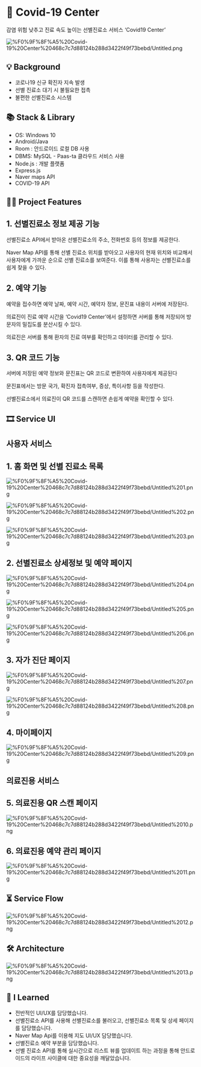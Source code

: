 # 🏥 Covid-19 Center


감염 위험 낮추고 진료 속도 높이는 선별진료소 서비스 ‘Covid19 Center’

![%F0%9F%8F%A5%20Covid-19%20Center%20468c7c7d88124b288d3422f49f73bebd/Untitled.png](%F0%9F%8F%A5%20Covid-19%20Center%20468c7c7d88124b288d3422f49f73bebd/Untitled.png)

## 💡 Background


- 코로나19 신규 확진자 지속 발생
- 선별 진료소 대기 시 불필요한 접촉
- 불편한 선별진료소 시스템

## **📚 Stack & Library**

- OS: Windows 10
- Android/Java
- Room : 안드로이드 로컬 DB 사용
- DBMS: MySQL - Paas-ta 클라우드 서비스 사용
- Node.js : 개발 플랫폼
- Express.js
- Naver maps API
- COVID-19 API

## 👩‍💻 Project Features


## 1. 선별진료소 정보 제공 기능

선별진료소 API에서 받아온 선별진료소의 주소, 전화번호 등의 정보를 제공한다.

Naver Map API를 통해 선별 진료소 위치를 받아오고 사용자의 현재 위치와 비교해서 사용자에게 가까운 순으로 선별 진료소를 보여준다. 이를 통해 사용자는 선별진료소를 쉽게 찾을 수 있다.

## 2. 예약 기능

예약을 접수하면 예약 날짜, 예약 시간, 예약자 정보, 문진표 내용이 서버에 저장된다.

의료진이 진료 예약 시간을 ‘Covid19 Center’에서 설정하면 서버를 통해 저장되어 방문자의 밀집도를 분산시킬 수 있다.

의료진은 서버를 통해 환자의 진료 여부를 확인하고 데이터를 관리할 수 있다.

## 3. QR 코드 기능

서버에 저장된 예약 정보와 문진표는 QR 코드로 변환하여 사용자에게 제공된다

문진표에서는 방문 국가, 확진자 접촉여부, 증상, 특이사항 등을 작성한다.

선별진료소에서 의료진이 QR 코드를 스캔하면 손쉽게 예약을 확인할 수 있다.

## 🎞️ Service UI


## 사용자 서비스

## 1. 홈 화면 및 선별 진료소 목록

![%F0%9F%8F%A5%20Covid-19%20Center%20468c7c7d88124b288d3422f49f73bebd/Untitled%201.png](%F0%9F%8F%A5%20Covid-19%20Center%20468c7c7d88124b288d3422f49f73bebd/Untitled%201.png)

![%F0%9F%8F%A5%20Covid-19%20Center%20468c7c7d88124b288d3422f49f73bebd/Untitled%202.png](%F0%9F%8F%A5%20Covid-19%20Center%20468c7c7d88124b288d3422f49f73bebd/Untitled%202.png)

![%F0%9F%8F%A5%20Covid-19%20Center%20468c7c7d88124b288d3422f49f73bebd/Untitled%203.png](%F0%9F%8F%A5%20Covid-19%20Center%20468c7c7d88124b288d3422f49f73bebd/Untitled%203.png)

## 2. 선별진료소 상세정보 및 예약 페이지

![%F0%9F%8F%A5%20Covid-19%20Center%20468c7c7d88124b288d3422f49f73bebd/Untitled%204.png](%F0%9F%8F%A5%20Covid-19%20Center%20468c7c7d88124b288d3422f49f73bebd/Untitled%204.png)

![%F0%9F%8F%A5%20Covid-19%20Center%20468c7c7d88124b288d3422f49f73bebd/Untitled%205.png](%F0%9F%8F%A5%20Covid-19%20Center%20468c7c7d88124b288d3422f49f73bebd/Untitled%205.png)

![%F0%9F%8F%A5%20Covid-19%20Center%20468c7c7d88124b288d3422f49f73bebd/Untitled%206.png](%F0%9F%8F%A5%20Covid-19%20Center%20468c7c7d88124b288d3422f49f73bebd/Untitled%206.png)

## 3. 자가 진단 페이지

![%F0%9F%8F%A5%20Covid-19%20Center%20468c7c7d88124b288d3422f49f73bebd/Untitled%207.png](%F0%9F%8F%A5%20Covid-19%20Center%20468c7c7d88124b288d3422f49f73bebd/Untitled%207.png)

![%F0%9F%8F%A5%20Covid-19%20Center%20468c7c7d88124b288d3422f49f73bebd/Untitled%208.png](%F0%9F%8F%A5%20Covid-19%20Center%20468c7c7d88124b288d3422f49f73bebd/Untitled%208.png)

## 4. 마이페이지

![%F0%9F%8F%A5%20Covid-19%20Center%20468c7c7d88124b288d3422f49f73bebd/Untitled%209.png](%F0%9F%8F%A5%20Covid-19%20Center%20468c7c7d88124b288d3422f49f73bebd/Untitled%209.png)


## 의료진용 서비스

## 5. 의료진용 QR 스캔 페이지

![%F0%9F%8F%A5%20Covid-19%20Center%20468c7c7d88124b288d3422f49f73bebd/Untitled%2010.png](%F0%9F%8F%A5%20Covid-19%20Center%20468c7c7d88124b288d3422f49f73bebd/Untitled%2010.png)

## 6. 의료진용 예약 관리 페이지

![%F0%9F%8F%A5%20Covid-19%20Center%20468c7c7d88124b288d3422f49f73bebd/Untitled%2011.png](%F0%9F%8F%A5%20Covid-19%20Center%20468c7c7d88124b288d3422f49f73bebd/Untitled%2011.png)

## ⏳ Service Flow

![%F0%9F%8F%A5%20Covid-19%20Center%20468c7c7d88124b288d3422f49f73bebd/Untitled%2012.png](%F0%9F%8F%A5%20Covid-19%20Center%20468c7c7d88124b288d3422f49f73bebd/Untitled%2012.png)

## 🛠️ Architecture

![%F0%9F%8F%A5%20Covid-19%20Center%20468c7c7d88124b288d3422f49f73bebd/Untitled%2013.png](%F0%9F%8F%A5%20Covid-19%20Center%20468c7c7d88124b288d3422f49f73bebd/Untitled%2013.png)

## 💭 I Learned

- 전반적인 UI/UX를 담당했습니다.
- 선별진료소 API를 사용해 선별진료소를 불러오고, 선별진료소 목록 및 상세 페이지를 담당했습니다.
- Naver Map Api를 이용해 지도 UI/UX 담당했습니다.
- 선별진료소 예약 부분을 담당했습니다.
- 선별 진료소 API를 통해 실시간으로 리스트 뷰를 업데이트 하는 과정을 통해  안드로이드의 라이프 사이클에 대한 중요성을 깨달았습니다.
